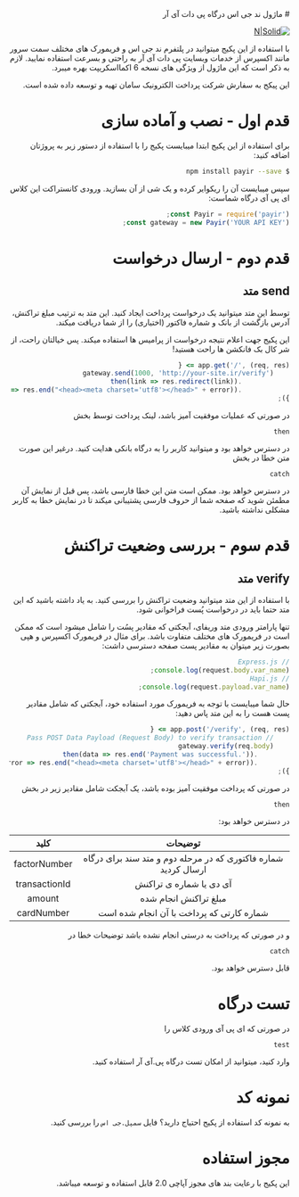 <div dir="rtl">
# ماژول ند جی اس درگاه پی دات آی آر

[![N|Solid](https://pay.ir/assets/img/logo.png.pagespeed.ce.DAyscoRFh0.png)](https://pay.ir)

با استفاده از این پکیج میتوانید در پلتفرم ند جی اس و فریمورک های مختلف سمت سرور مانند اکسپرس از خدمات وبسایت 
پی دات آی آر به راحتی و بسرعت استفاده نمایید.
لازم به ذکر است که این ماژول از ویژگی های نسخه 6 اکمااسکریپت بهره میبرد.

این پیکج به سفارش شرکت پرداخت الکترونیک سامان تهیه و توسعه داده شده است.

# قدم اول - نصب و آماده سازی

برای استفاده از این پکیج ابتدا میبایست پکیج را با استفاده از دستور زیر به پروژتان اضافه کنید:

```sh
$ npm install payir --save
```

سپس میبایست آن را ریکوایر کرده و یک شی از آن بسازید. ورودی کانستراکت این کلاس ای پی آی درگاه شماست:

```js
const Payir = require('payir');
const gateway = new Payir('YOUR API KEY');
```

# قدم دوم - ارسال درخواست

## send متد

توسط این متد میتوانید یک درخواست پرداخت ایجاد کنید.
این متد به ترتیب مبلغ تراکنش، آدرس بازگشت از بانک و شماره فاکتور (اختیاری) را از شما دریافت میکند.

این پکیج جهت اعلام نتیجه درخواست از پرامیس ها استفاده میکند. پس خیالتان راحت، از شر کال بک فانکشن ها راحت هستید!

```js
app.get('/', (req, res) => {
    gateway.send(1000, 'http://your-site.ir/verify')
            .then(link => res.redirect(link))
            .catch(error => res.end("<head><meta charset='utf8'></head>" + error));
});
```

در صورتی که عملیات موفقیت آمیز باشد، لینک پرداخت توسط بخش 

`then`

در دسترس خواهد بود و میتوانید کاربر را به درگاه بانکی هدایت کنید. درغیر این صورت متن خطا در بخش

`catch` 

در دسترس خواهد بود. ممکن است متن این خطا فارسی باشد، پس قبل از نمایش آن مطمئن شوید که صفحه شما از حروف فارسی پشتیبانی میکند تا در نمایش خطا به کاربر مشکلی نداشته باشید.

# قدم سوم - بررسی وضعیت تراکنش

## verify متد

با استفاده از این متد میتوانید وضعیت تراکنش را بررسی کنید. به یاد داشته باشید که این متد
حتما باید در درخواست پُست فراخوانی شود.

تنها پارامتر ورودی متد وریفای، آبجکتی که مقادیر پسُت را شامل میشود است که ممکن است در فریمورک های مختلف متفاوت باشد.
برای مثال در فریمورک اکسپرس و هپی بصورت زیر میتوان به مقادیر پست صفحه دسترسی داشت:

```js
// Express.js
console.log(request.body.var_name);
// Hapi.js
console.log(request.payload.var_name);
```

حال شما میبایست با توجه به فریمورک مورد استفاده خود، آبجکتی که شامل مقادیر پست هست را به این متد پاس دهید:

```js
app.post('/verify', (req, res) => {
    // Pass POST Data Payload (Request Body) to verify transaction
    gateway.verify(req.body)
        .then(data => res.end('Payment was successful.'))
        .catch(error => res.end("<head><meta charset='utf8'></head>" + error));
});
```

در صورتی که پرداخت موفقیت آمیز بوده باشد، یک آبجکت شامل مقادیر زیر در بخش

`then`

 در دسترس خواهد بود:

|                             توضیحات                            |      کلید     |
|:--------------------------------------------------------------:|:-------------:|
| شماره فاکتوری که در مرحله دوم و متد سند برای درگاه ارسال کردید |  factorNumber |
|                     آی دی یا شماره ی تراکنش                    | transactionId |
|                      مبلغ تراکنش انجام شده                     |     amount    |
|            شماره کارتی که پرداخت با آن انجام شده است           |   cardNumber  |

و در صورتی که پرداخت به درستی انجام نشده باشد توضیحات خطا در

`catch`

قابل دسترس خواهد بود.

# تست درگاه

در صورتی که ای پی آی ورودی کلاس را

`test`

وارد کنید، میتوانید از امکان تست درگاه پی.آی آر استفاده کنید.

# نمونه کد

به نمونه کد استفاده از پکیج احتیاج دارید؟ فایل `سمپل.جی اس` را بررسی کنید.

# مجوز استفاده

این پکیج با رعایت بند های مجوز آپاچی 2.0 قابل استفاده و توسعه میباشد.
